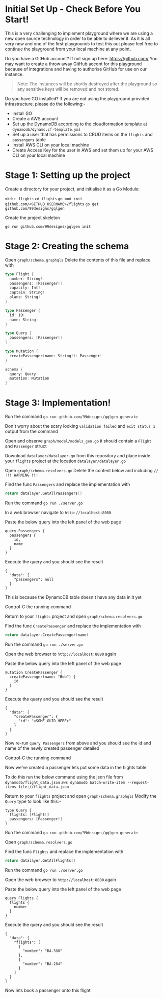 # Initial Set Up - Check Before You Start!

This is a very challenging to implement playground where we are using a new open source technology in order to be able to deliever it. As it is all very new and one of the first playgrounds to test this out please feel free to continue the playground from your local machine at any point. 

Do you have a GitHub account? If not sign up here: https://github.com/
You may want to create a throw away GitHub accont for this playground because of integrations and having to authorise GitHub for use on our instance. 
> Note: The instances will be shortly destroyed after the playground so any sensitive keys will be removed and not stored.

Do you have GO installed?
If you are not using the playground provided infrastructure, please do the following:-
- Install GO
- Create a AWS account
- Set up the DynamoDB according to the cloudformation template at `dynamodb/dynamo.cf-template.yml`
- Set up a user that has permissions to CRUD items on the `flights` and `passengers` table
- Install AWS CLI on your local machine
- Create Access Key for the user in AWS and set them up for your AWS CLI on your local machine

# Stage 1: Setting up the project

Create a directory for your project, and initialise it as a Go Module:

`mkdir flights`
`cd flights`
`go mod init github.com/<GITHUB_USERNAME>/flights`
`go get github.com/99designs/gqlgen`

Create the project skeleton

`go run github.com/99designs/gqlgen init`

# Stage 2: Creating the schema

Open `graph/schema.graphqls`
Delete the contents of this file and replace with

```go
type Flight {
  number: String!
  passengers: [Passenger!]
  capacity: Int!
  captain: String!
  plane: String!
}

type Passenger {
  id: ID!
  name: String!
}

type Query {
  passengers: [Passenger!]
}

type Mutation {
  createPassenger(name: String!): Passenger!
}

schema {
  query: Query
  mutation: Mutation
}
```

# Stage 3: Implementation!

Run the command
`go run github.com/99designs/gqlgen generate`

Don't worry about the scary looking `validation failed` and `exit status 1` output from the command

Open and observe `graph/model/models_gen.go` it should contain a `Flight` and `Passenger` struct

Download `datalayer/datalayer.go` from this repository and place inside your `flights` project at the location `datalayer/datalayer.go`

Open `graph/schema.resolvers.go`
Delete the content below and including `// !!! WARNING !!!`

Find the func `Passengers` and replace the implementation with
```go
return datalayer.GetAllPassengers()
```

Run the command
`go run ./server.go`

In a web browser navigate to `http://localhost:8080`

Paste the below query into the left panel of the web page
```
query Passengers {
  passengers {
    id,
    name
  }
}
```

Execute the query and you should see the result
```
{
  "data": {
    "passengers": null
  }
}
```

This is because the DynamoDB table doesn't have any data in it yet

Control-C the running command

Return to your `flights` project and open `graph/schema.resolvers.go`

Find the func `CreatePassenger` and replace the implementation with
```go
return datalayer.CreatePassenger(name)
```

Run the command
`go run ./server.go`

Open the web browser to `http://localhost:8080` again

Paste the below query into the left panel of the web page
```
mutation CreatePassenger {
  createPassenger(name: "Bob") {
    id
  }
}
```

Execute the query and you should see the result
```
{
  "data": {
    "createPassenger": {
      "id": "<SOME_GUID_HERE>"
    }
  }
}
```

Now re-run `query Passengers` from above and you should see the id and name of the newly created passenger detailed

Control-C the running command

Now we've created a passenger lets put some data in the flights table

To do this run the below command using the json file from `dynamodb/flight_data.json`
`aws dynamodb batch-write-item --request-items file://flight_data.json`

Return to your `flights` project and open `graph/schema.graphqls`
Modify the `Query` type to look like this:-
```
type Query {
  flights: [Flight!]
  passengers: [Passenger!]
}
```

Run the command
`go run github.com/99designs/gqlgen generate`

Open `graph/schema.resolvers.go`

Find the func `Flights` and replace the implementation with
```go
return datalayer.GetAllFlights()
```

Run the command
`go run ./server.go`

Open the web browser to `http://localhost:8080` again

Paste the below query into the left panel of the web page
```
query Flights {
  flights {
    number
  }
}
```

Execute the query and you should see the result
```
{
  "data": {
    "flights": [
      {
        "number": "BA-386"
      },
      {
        "number": "BA-284"
      }
    ]
  }
}
```

Now lets book a passenger onto this flight